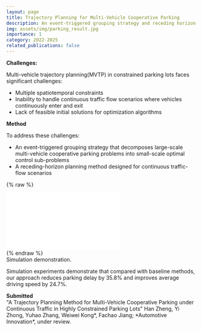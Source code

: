```yaml
---
layout: page
title: Trajectory Planning for Multi-Vehicle Cooperative Parking
description: An event-triggered grouping strategy and receding horizon planning method for large-scale cooperative parking under continuous traffic flow in highly constrained parking lots (2023.9-2024.6)
img: assets/img/parking_result.jpg
importance: 1
category: 2022-2025
related_publications: false
---
```


**Challenges:**

Multi-vehicle trajectory planning(MVTP) in constrained parking lots faces significant challenges:

- Multiple spatiotemporal constraints
- Inability to handle continuous traffic flow scenarios where vehicles continuously enter and exit
- Lack of feasible initial solutions for optimization algorithms

**Method**

To address these challenges:

- An event-triggered grouping strategy that decomposes large-scale multi-vehicle cooperative parking problems into small-scale optimal control sub-problems
- A receding-horizon planning method designed for continuous traffic-flow scenarios

{% raw %}

<div class="row justify-content-sm-center">
  <div class="col-sm-10 mt-3 mt-md-0">
    <div class="embed-responsive embed-responsive-16by9 rounded z-depth-1">
        <iframe src="//player.bilibili.com/player.html?isOutside=true&aid=1101319508&bvid=BV1qw4m1o7QX&cid=1460259483&p=1" scrolling="no" border="0" frameborder="no" framespacing="0" allowfullscreen="true">
        </iframe>     
    </div>
  </div>
</div>
{% endraw %}

<div class="caption">
    Simulation demonstration.
</div>

Simulation experiments demonstrate that compared with baseline methods, our approach reduces parking delay by 35.8% and improves average driving speed by 24.7%.

**Submitted**  
"A Trajectory Planning Method for Multi-Vehicle Cooperative Parking under Continuous Traffic in Highly Constrained Parking Lots" Han Zheng, Yi Zhong, Yuhao Zhang, Weiwei Kong*, Fachao Jiang; *Automotive Innovation\*, under review.

```

```
